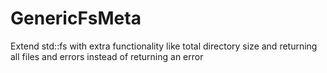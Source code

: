 # GenericFsMeta
Extend std::fs with extra functionality like total directory size and returning all files and errors instead of returning an error
